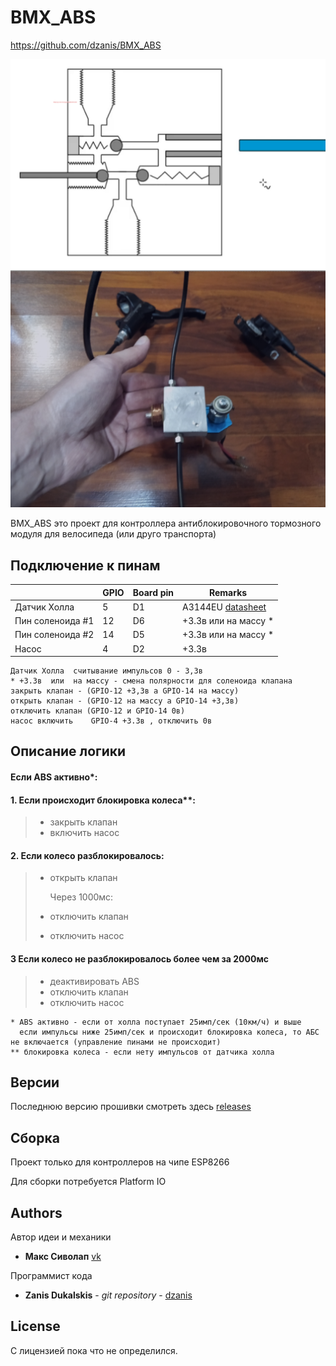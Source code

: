 # BMX_ABS
https://github.com/dzanis/BMX_ABS

![ABS модуль](/images/abs_module.png)

BMX_ABS это проект для контроллера антиблокировочного тормозного модуля для велосипеда 
(или друго транспорта)

## Подключение к пинам

|                  | GPIO | Board pin | Remarks                                                         |
|------------------|------|-----------|-----------------------------------------------------------------|
| Датчик Холла     |   5  | D1        | A3144EU [datasheet](https://www.mpja.com/download/a3144eul.pdf) |
| Пин соленоида #1 |  12  | D6        | +3.3в  или  на массу *                                          |
| Пин соленоида #2 |  14  | D5        | +3.3в  или  на массу *                                          |
| Насос            |   4  | D2        | +3.3в                                                           |

```
Датчик Холла  считывание импульсов 0 - 3,3в
* +3.3в  или  на массу - смена полярности для соленоида клапана
закрыть клапан - (GPIO-12 +3,3в а GPIO-14 на массу)
открыть клапан - (GPIO-12 на массу а GPIO-14 +3,3в)
отключить клапан (GPIO-12 и GPIO-14 0в)
насос включить    GPIO-4 +3.3в , отключить 0в
```
## Описание логики

#### Если ABS активно*:
#### 1. Если происходит блокировка колеса**:
> - закрыть клапан
> - включить насос
#### 2. Если колесо разблокировалось:
>- открыть клапан
>
>   Через 1000мс:
> - отключить клапан 
> - отключить насос

#### 3 Если колесо не разблокировалось более чем за 2000мс
> - деактивировать ABS
> - отключить клапан 
> - отключить насос

```
* ABS активно - если от холла поступает 25имп/сек (10км/ч) и выше
  если импульсы ниже 25имп/сек и происходит блокировка колеса, то АБС не включается (управление пинами не происходит)
** блокировка колеса - если нету импульсов от датчика холла
```

## Версии

Последнюю версию прошивки смотреть здесь [releases](https://github.com/dzanis/BMX_ABS/releases)

## Сборка

Проект только для контроллеров на чипе ESP8266

Для сборки потребуется Platform IO 

## Authors
Автор идеи и механики
* **Макс Сиволап** [vk](https://vk.com/id49387476)

Программист кода

* **Zanis Dukalskis** - *git repository* - [dzanis](https://github.com/dzanis)

## License

С лицензией пока что  не определился.
